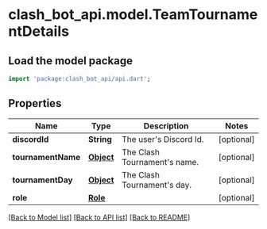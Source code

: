 # clash_bot_api.model.TeamTournamentDetails

## Load the model package
```dart
import 'package:clash_bot_api/api.dart';
```

## Properties
Name | Type | Description | Notes
------------ | ------------- | ------------- | -------------
**discordId** | **String** | The user's Discord Id. | [optional] 
**tournamentName** | [**Object**](.md) | The Clash Tournament's name. | [optional] 
**tournamentDay** | [**Object**](.md) | The Clash Tournament's day. | [optional] 
**role** | [**Role**](Role.md) |  | [optional] 

[[Back to Model list]](../README.md#documentation-for-models) [[Back to API list]](../README.md#documentation-for-api-endpoints) [[Back to README]](../README.md)


